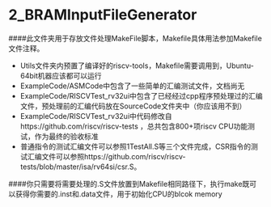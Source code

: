 2_BRAMInputFileGenerator
=====================
####此文件夹用于存放文件处理MakeFile脚本，Makefile具体用法参加Makefile文件注释。  
* Utils文件夹内预置了编译好的riscv-tools，Makefile需要调用到，Ubuntu-64bit机器应该都可以运行
* ExampleCode/ASMCode中包含了一些简单的汇编测试文件，文档尚无
* ExampleCode/RISCVTest_rv32ui中包含了已经经过cpp程序预处理过的汇编文件，预处理前的汇编代码放在SourceCode文件夹中（你应该用不到）
* ExampleCode/RISCVTest_rv32ui中代码修改自https://github.com/riscv/riscv-tests ，总共包含800+项riscv CPU功能测试，作为最终的验收标准
* 普通指令的测试汇编文件可以参照1TestAll.S等三个文件完成，CSR指令的测试汇编文件可以参照https://github.com/riscv/riscv-tests/blob/master/isa/rv64si/csr.S。

####你只需要将需要处理的.S文件放置到Makefile相同路径下，执行make既可以获得你需要的.inst和.data文件，用于初始化CPU的blcok memory

